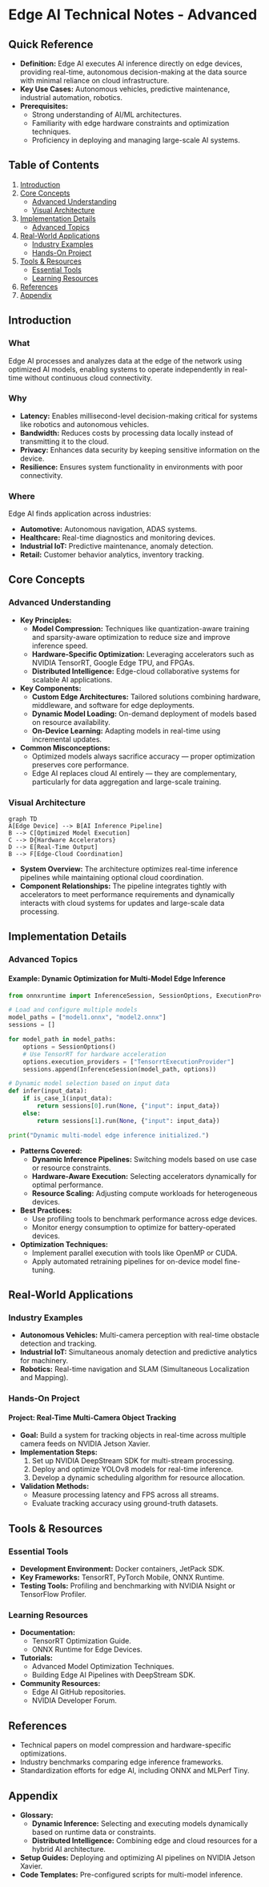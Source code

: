 # Edge AI Technical Notes - Advanced

## Quick Reference
- **Definition:** Edge AI executes AI inference directly on edge devices, providing real-time, autonomous decision-making at the data source with minimal reliance on cloud infrastructure.
- **Key Use Cases:** Autonomous vehicles, predictive maintenance, industrial automation, robotics.
- **Prerequisites:**  
  - Strong understanding of AI/ML architectures.  
  - Familiarity with edge hardware constraints and optimization techniques.  
  - Proficiency in deploying and managing large-scale AI systems.

## Table of Contents
1. [Introduction](#introduction)
2. [Core Concepts](#core-concepts)  
   - [Advanced Understanding](#advanced-understanding)  
   - [Visual Architecture](#visual-architecture)  
3. [Implementation Details](#implementation-details)  
   - [Advanced Topics](#advanced-topics)  
4. [Real-World Applications](#real-world-applications)  
   - [Industry Examples](#industry-examples)  
   - [Hands-On Project](#hands-on-project)  
5. [Tools & Resources](#tools--resources)  
   - [Essential Tools](#essential-tools)  
   - [Learning Resources](#learning-resources)  
6. [References](#references)  
7. [Appendix](#appendix)

## Introduction
### What  
Edge AI processes and analyzes data at the edge of the network using optimized AI models, enabling systems to operate independently in real-time without continuous cloud connectivity.

### Why  
- **Latency:** Enables millisecond-level decision-making critical for systems like robotics and autonomous vehicles.  
- **Bandwidth:** Reduces costs by processing data locally instead of transmitting it to the cloud.  
- **Privacy:** Enhances data security by keeping sensitive information on the device.  
- **Resilience:** Ensures system functionality in environments with poor connectivity.

### Where  
Edge AI finds application across industries:  
- **Automotive:** Autonomous navigation, ADAS systems.  
- **Healthcare:** Real-time diagnostics and monitoring devices.  
- **Industrial IoT:** Predictive maintenance, anomaly detection.  
- **Retail:** Customer behavior analytics, inventory tracking.

## Core Concepts
### Advanced Understanding
- **Key Principles:**  
  - **Model Compression:** Techniques like quantization-aware training and sparsity-aware optimization to reduce size and improve inference speed.  
  - **Hardware-Specific Optimization:** Leveraging accelerators such as NVIDIA TensorRT, Google Edge TPU, and FPGAs.  
  - **Distributed Intelligence:** Edge-cloud collaborative systems for scalable AI applications.  
- **Key Components:**  
  - **Custom Edge Architectures:** Tailored solutions combining hardware, middleware, and software for edge deployments.  
  - **Dynamic Model Loading:** On-demand deployment of models based on resource availability.  
  - **On-Device Learning:** Adapting models in real-time using incremental updates.  
- **Common Misconceptions:**  
  - Optimized models always sacrifice accuracy — proper optimization preserves core performance.  
  - Edge AI replaces cloud AI entirely — they are complementary, particularly for data aggregation and large-scale training.

### Visual Architecture
```mermaid
graph TD
A[Edge Device] --> B[AI Inference Pipeline]
B --> C[Optimized Model Execution]
C --> D{Hardware Accelerators}
D --> E[Real-Time Output]
B --> F[Edge-Cloud Coordination]
```
- **System Overview:** The architecture optimizes real-time inference pipelines while maintaining optional cloud coordination.  
- **Component Relationships:** The pipeline integrates tightly with accelerators to meet performance requirements and dynamically interacts with cloud systems for updates and large-scale data processing.

## Implementation Details
### Advanced Topics
#### Example: Dynamic Optimization for Multi-Model Edge Inference  
```python
from onnxruntime import InferenceSession, SessionOptions, ExecutionProvider

# Load and configure multiple models
model_paths = ["model1.onnx", "model2.onnx"]
sessions = []

for model_path in model_paths:
    options = SessionOptions()
    # Use TensorRT for hardware acceleration
    options.execution_providers = ["TensorrtExecutionProvider"]
    sessions.append(InferenceSession(model_path, options))

# Dynamic model selection based on input data
def infer(input_data):
    if is_case_1(input_data):
        return sessions[0].run(None, {"input": input_data})
    else:
        return sessions[1].run(None, {"input": input_data})

print("Dynamic multi-model edge inference initialized.")
```
- **Patterns Covered:**  
  - **Dynamic Inference Pipelines:** Switching models based on use case or resource constraints.  
  - **Hardware-Aware Execution:** Selecting accelerators dynamically for optimal performance.  
  - **Resource Scaling:** Adjusting compute workloads for heterogeneous devices.  
- **Best Practices:**  
  - Use profiling tools to benchmark performance across edge devices.  
  - Monitor energy consumption to optimize for battery-operated devices.  
- **Optimization Techniques:**  
  - Implement parallel execution with tools like OpenMP or CUDA.  
  - Apply automated retraining pipelines for on-device model fine-tuning.

## Real-World Applications
### Industry Examples
- **Autonomous Vehicles:** Multi-camera perception with real-time obstacle detection and tracking.  
- **Industrial IoT:** Simultaneous anomaly detection and predictive analytics for machinery.  
- **Robotics:** Real-time navigation and SLAM (Simultaneous Localization and Mapping).  

### Hands-On Project
#### Project: Real-Time Multi-Camera Object Tracking  
- **Goal:** Build a system for tracking objects in real-time across multiple camera feeds on NVIDIA Jetson Xavier.  
- **Implementation Steps:**  
  1. Set up NVIDIA DeepStream SDK for multi-stream processing.  
  2. Deploy and optimize YOLOv8 models for real-time inference.  
  3. Develop a dynamic scheduling algorithm for resource allocation.  
- **Validation Methods:**  
  - Measure processing latency and FPS across all streams.  
  - Evaluate tracking accuracy using ground-truth datasets.  

## Tools & Resources
### Essential Tools
- **Development Environment:** Docker containers, JetPack SDK.  
- **Key Frameworks:** TensorRT, PyTorch Mobile, ONNX Runtime.  
- **Testing Tools:** Profiling and benchmarking with NVIDIA Nsight or TensorFlow Profiler.  

### Learning Resources
- **Documentation:**  
  - TensorRT Optimization Guide.  
  - ONNX Runtime for Edge Devices.  
- **Tutorials:**  
  - Advanced Model Optimization Techniques.  
  - Building Edge AI Pipelines with DeepStream SDK.  
- **Community Resources:**  
  - Edge AI GitHub repositories.  
  - NVIDIA Developer Forum.  

## References
- Technical papers on model compression and hardware-specific optimizations.  
- Industry benchmarks comparing edge inference frameworks.  
- Standardization efforts for edge AI, including ONNX and MLPerf Tiny.

## Appendix
- **Glossary:**  
  - **Dynamic Inference:** Selecting and executing models dynamically based on runtime data or constraints.  
  - **Distributed Intelligence:** Combining edge and cloud resources for a hybrid AI architecture.  
- **Setup Guides:** Deploying and optimizing AI pipelines on NVIDIA Jetson Xavier.  
- **Code Templates:** Pre-configured scripts for multi-model inference.

